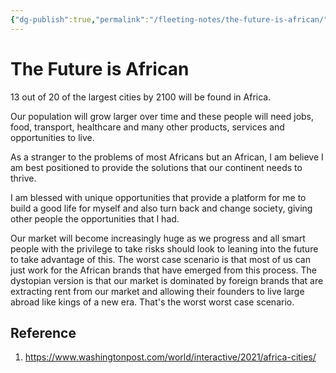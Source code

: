 ```yaml
---
{"dg-publish":true,"permalink":"/fleeting-notes/the-future-is-african/","noteIcon":"2"}
---
```


# The Future is African

13 out of 20 of the largest cities by 2100 will be found in Africa.

Our population will grow larger over time and these people will need jobs, food, transport, healthcare and many other products, services and opportunities to live.

As a stranger to the problems of most Africans but an African, I am believe I am best positioned to provide the solutions that our continent needs to thrive.

I am blessed with unique opportunities that provide a platform for me to build a good life for myself and also turn back and change society, giving other people the opportunities that I had. 

Our market will become increasingly huge as we progress and all smart people with the privilege to take risks should look to leaning into the future to take advantage of this. The worst case scenario is that most of us can just work for the African brands that have emerged from this process. The dystopian version is that our market is dominated by foreign brands that are extracting rent from our market and allowing their founders to live large abroad like kings of a new era. That's the worst worst case scenario.

## Reference
1. https://www.washingtonpost.com/world/interactive/2021/africa-cities/
